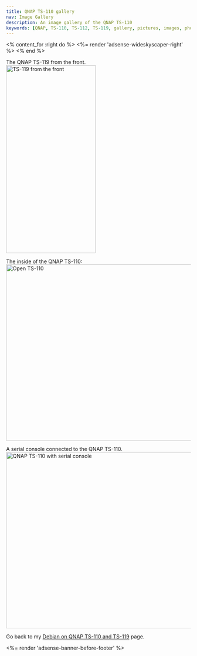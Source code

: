 ```yaml
---
title: QNAP TS-110 gallery
nav: Image Gallery
description: An image gallery of the QNAP TS-110
keywords: [QNAP, TS-110, TS-112, TS-119, gallery, pictures, images, photos]
---
```


<% content_for :right do %>
<%= render 'adsense-wideskyscaper-right' %>
<% end %>

The QNAP TS-119 from the front.<br />
<img src = "../images/qnap_ts119.png" alt = "TS-119 from the front" width="244" height="512" />

The inside of the QNAP TS-110:<br />
<a href = "../images/img_0102.jpg">
<img src = "../images/img_0102s.jpg" class="border" alt = "Open TS-110" width="640" height="480" />
</a>

A serial console connected to the QNAP TS-110.<br />
<a href = "../images/img_0103.jpg">
<img src = "../images/img_0103s.jpg" class="border" alt = "QNAP TS-110 with serial console" width="640" height="480" />
</a>

Go back to my <a href = "..">Debian on QNAP TS-110 and TS-119</a> page.

<div class="bbf">
<%= render 'adsense-banner-before-footer' %>
</div>

